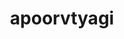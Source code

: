 ---
title: apoorvtyagi
github: https://github.com/apoorvtyagi
mode: dark
transition: 1s
score: 62.4
archetype:
- Little Bit of Everything
---